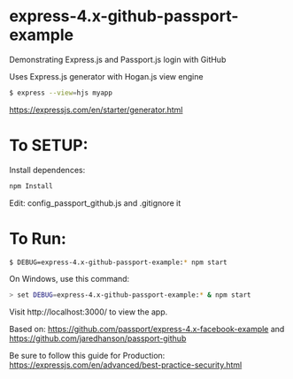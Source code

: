 # express-4.x-github-passport-example
Demonstrating Express.js and Passport.js login with GitHub

Uses Express.js generator with Hogan.js view engine
```bash
$ express --view=hjs myapp
```
https://expressjs.com/en/starter/generator.html

# To SETUP:
Install dependences:
```bash
npm Install
```
Edit:
config_passport_github.js and .gitignore it

# To Run:
```bash
$ DEBUG=express-4.x-github-passport-example:* npm start
```

On Windows, use this command:
```bash
> set DEBUG=express-4.x-github-passport-example:* & npm start
```

Visit http://localhost:3000/ to view the app.



Based on:
https://github.com/passport/express-4.x-facebook-example
and
https://github.com/jaredhanson/passport-github

Be sure to follow this guide for Production:
https://expressjs.com/en/advanced/best-practice-security.html
